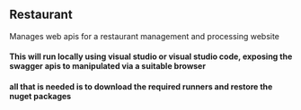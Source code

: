 ## Restaurant
Manages web apis for a restaurant management and processing website
#### This will run locally using visual studio or visual studio code, exposing the swagger apis to manipulated via a suitable browser
#### all that is needed is to download the required runners and restore the nuget packages
